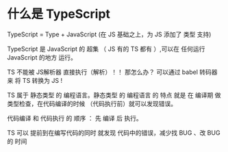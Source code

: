 # 什么是 TypeScript

TypeScript  =  Type + JavaScript    (在 JS 基础之上，为 JS 添加了 类型 支持)

TypeScript  是  JavaScript 的 超集 （ JS 有的 TS 都有 ）,可以在 任何运行JavaScript 的地方 运行。

TS 不能被 JS解析器 直接执行（解析）！！  那怎么办？  可以通过 babel 转码器 来 将  TS  转换为  JS  !

TS 属于 静态类型 的 编程语言。静态类型 的 编程语言 的 特点 就是 在 编译期 做类型检查，在代码编译的时候 （代码执行前）就可以发现错误。   

代码编译 和  代码执行 的 顺序 ： 先 编译  后 执行。       

TS 可以 提前到在编写代码的同时 就发现 代码中的错误，减少找 BUG 、改  BUG的 时间
